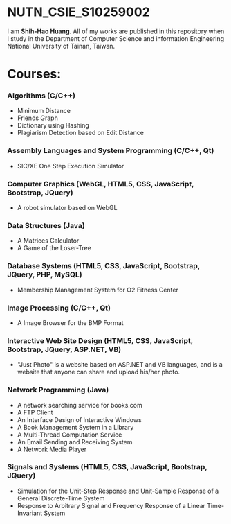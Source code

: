 # NUTN_CSIE_S10259002
I am **Shih-Hao Huang**. All of my works are published in this repository when I study in the Department of Computer Science and information Engineering National University of Tainan, Taiwan.

# Courses:
### Algorithms (C/C++)  
* Minimum Distance  
* Friends Graph  
* Dictionary using Hashing  
* Plagiarism Detection based on Edit Distance  
  
### Assembly Languages and System Programming (C/C++, Qt)  
* SIC/XE One Step Execution Simulator  
  
### Computer Graphics (WebGL, HTML5, CSS, JavaScript, Bootstrap, JQuery)  
* A robot simulator based on WebGL  
  
### Data Structures (Java)  
* A Matrices Calculator  
* A Game of the Loser-Tree  
  
### Database Systems (HTML5, CSS, JavaScript, Bootstrap, JQuery, PHP, MySQL)  
* Membership Management System for O2 Fitness Center  
  
### Image Processing (C/C++, Qt)  
* A Image Browser for the BMP Format  
  
### Interactive Web Site Design (HTML5, CSS, JavaScript, Bootstrap, JQuery, ASP.NET, VB)  
* "Just Photo" is a website based on ASP.NET and VB languages, and is a website that anyone can share and upload his/her photo.  
  
### Network Programming (Java)  
* A network searching service for books.com  
* A FTP Client  
* An Interface Design of Interactive Windows  
* A Book Management System in a Library  
* A Multi-Thread Computation Service  
* An Email Sending and Receiving System  
* A Network Media Player  
  
### Signals and Systems (HTML5, CSS, JavaScript, Bootstrap, JQuery)  
* Simulation for the Unit-Step Response and Unit-Sample Response of a General Discrete-Time System  
* Response to Arbitrary Signal and Frequency Response of a Linear Time-Invariant System  
